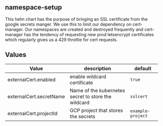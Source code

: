 ## namespace-setup
This helm chart has the purpose of bringing an SSL certificate from the google secrets manger. We use this to limit our dependency on cert-manager. Our namespaces are created and destroyed frequently and cert-manager has the tendency of requesting new prod letsencrypt certificates which regularly gives us a 429 throttle for cert requests.

## Values

| Value | description | default |
| ----- | ----------- | ------- |
| externalCert.enabled | enable wildcard certificate | `true` |
| externalCert.secretName | Name of the kubernetes secret to store the wildcard | `sslcert` |
| externalCert.projectId | GCP project that stores the secrets | `example-project` |

